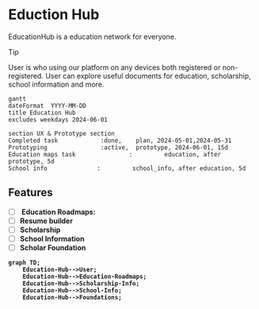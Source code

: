 # Eduction Hub
EducationHub is a education network for everyone. 
> [!TIP]
> User is who using our platform on any devices both registered or non-registered. User can explore useful documents for education, scholarship, school information and more.

```mermaid
gantt
dateFormat  YYYY-MM-DD
title Education Hub
excludes weekdays 2024-06-01

section UX & Prototype section
Completed task            :done,    plan, 2024-05-01,2024-05-31
Prototyping               :active,  prototype, 2024-06-01, 15d
Education maps task               :         education, after prototype, 5d
School info              :         school_info, after education, 5d
````

## Features
- [ ] <strong> Education Roadmaps<strong>:
- [ ] Resume builder 
- [ ] Scholarship
- [ ] School Information
- [ ] Scholar Foundation

```mermaid
graph TD;
    Education-Hub-->User;
    Education-Hub-->Education-Roadmaps;
    Education-Hub-->Scholarship-Info;
    Education-Hub-->School-Info;
    Education-Hub-->Foundations;
```
